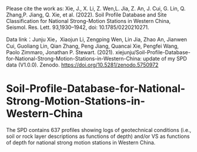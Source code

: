 Please cite the work as: Xie, J., X. Li, Z. Wen,L. Jia, Z. An, J. Cui, G. Lin, Q. Zhang,P. Jiang, Q. Xie, et al. (2022). Soil Profile Database and Site Classification for National Strong-Motion Stations in Western China, Seismol. Res. Lett. 93,1930–1942, doi: 10.1785/0220210271.

Data link：Junju Xie，Xiaojun Li, Zengping Wen, Lin Jia, Zhao An, Jianwen Cui, Guoliang Lin, Qian Zhang, Peng Jiang, Quancai Xie, Pengfei Wang, Paolo Zimmaro, Jonathan P. Stewart. (2021). xiejunju/Soil-Profile-Database-for-National-Strong-Motion-Stations-in-Western-China: update of my SPD data (V1.0.0). Zenodo. https://doi.org/10.5281/zenodo.5750972

# Soil-Profile-Database-for-National-Strong-Motion-Stations-in-Western-China
 The SPD contains 637 profiles showing logs of geotechnical conditions (i.e., soil or rock layer descriptions as functions of depth) and/or VS as functions of depth for national strong motion stations in Western China.
